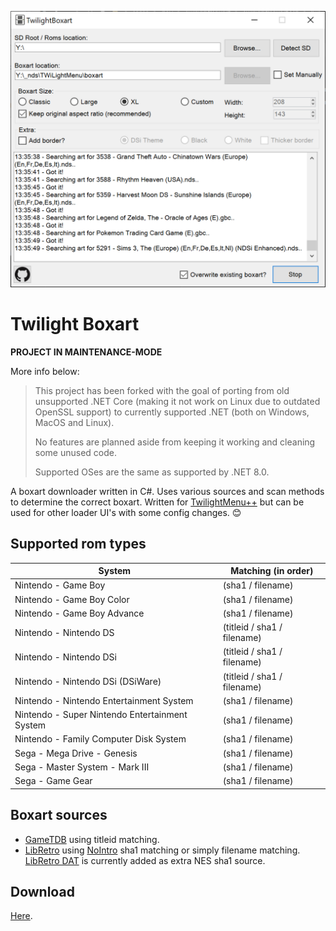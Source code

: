 ﻿﻿![Screenshot](https://github.com/KirovAir/TwilightBoxart/raw/master/img/screenshot.png)

# Twilight Boxart

**PROJECT IN MAINTENANCE-MODE**

More info below:

> This project has been forked with the goal of porting from old unsupported .NET Core (making it not work on Linux due to outdated OpenSSL support) to currently supported .NET (both on Windows, MacOS and Linux).
>
> No features are planned aside from keeping it working and cleaning some unused code.
>
> Supported OSes are the same as supported by .NET 8.0.

A boxart downloader written in C#. Uses various sources and scan methods to determine the correct boxart.
Written for [TwilightMenu++](https://github.com/DS-Homebrew/TWiLightMenu) but can be used for other loader UI's with some config changes. 😊

## Supported rom types
 System | Matching (in order)
 --- | ---
 Nintendo - Game Boy | (sha1 / filename)
 Nintendo - Game Boy Color | (sha1 / filename)
 Nintendo - Game Boy Advance | (sha1 / filename)
 Nintendo - Nintendo DS | (titleid / sha1 / filename)
 Nintendo - Nintendo DSi | (titleid / sha1 / filename)
 Nintendo - Nintendo DSi (DSiWare) | (titleid / sha1 / filename)
 Nintendo - Nintendo Entertainment System | (sha1 / filename)
 Nintendo - Super Nintendo Entertainment System | (sha1 / filename)
 Nintendo - Family Computer Disk System | (sha1 / filename)
 Sega - Mega Drive - Genesis | (sha1 / filename)
 Sega - Master System - Mark III | (sha1 / filename)
 Sega - Game Gear | (sha1 / filename)

## Boxart sources
* [GameTDB](https://gametdb.com) using titleid matching.
* [LibRetro](https://github.com/libretro/libretro-thumbnails) using [NoIntro](https://datomatic.no-intro.org) sha1 matching or simply filename matching. [LibRetro DAT](https://github.com/libretro/libretro-database/tree/master/dat) is currently added as extra NES sha1 source.

## Download
[Here](https://github.com/MateusRodCosta/TwilightBoxart/releases).
